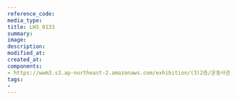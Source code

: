 ```yaml
---
reference_code:
media_type:
title: LHS_0133
summary:
image:
description:
modified_at:
created_at:
components:
- https://wwm3.s3.ap-northeast-2.amazonaws.com/exhibition/(3)2층/운동사관/LHS_0133.jpg
tags:
-
---
```

